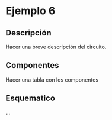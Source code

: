 # Ejemplo 6

## Descripción

Hacer una breve descripción del circuito.

## Componentes

Hacer una tabla con los componentes

## Esquematico

...